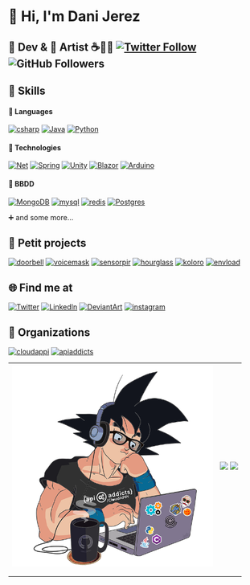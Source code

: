 # 🤟 Hi, I'm Dani Jerez
## :floppy_disk: Dev & 🎨 Artist ☕🐍🍩 [![Twitter Follow](https://img.shields.io/twitter/follow/d4nijerez?style=social)](https://twitter.com/d4nijerez) ![GitHub Followers](https://img.shields.io/github/followers/danijerez?style=social)


## 🏹 Skills
#### 📜 Languages
[![csharp](https://img.shields.io/badge/c_sharp-5C2D91?style=for-the-badge&logo=csharp&logoColor=white)](https://en.wikipedia.org/wiki/C_Sharp_(programming_language))
[![Java](https://img.shields.io/badge/Java-ED8B00?style=for-the-badge&logo=java&logoColor=white)](https://www.java.com/es/)
[![Python](https://img.shields.io/badge/Python-3776AB?style=for-the-badge&logo=python&logoColor=white)](https://www.python.org/)
</br>

#### 🍪 Technologies
[![Net](https://img.shields.io/badge/.NET-5C2D91?style=for-the-badge&logo=.net&logoColor=white)](https://docs.microsoft.com/es-es/aspnet/core/)
[![Spring](https://img.shields.io/badge/Spring-6DB33F?style=for-the-badge&logo=spring&logoColor=white)](https://spring.io/)
[![Unity](https://img.shields.io/badge/Unity-100000?style=for-the-badge&logo=unity&logoColor=white)](https://unity.com/)
[![Blazor](https://img.shields.io/badge/Blazor-5C2D91?style=for-the-badge&logo=blazor&logoColor=white)](https://dotnet.microsoft.com/apps/aspnet/web-apps/blazor)
[![Arduino](https://img.shields.io/badge/Arduino-008184?style=for-the-badge&logo=arduino&logoColor=white)](https://www.arduino.cc/en/software)
</br>

#### 🧮 BBDD
[![MongoDB](https://img.shields.io/badge/Mongo-4EA94B?style=for-the-badge&logo=mongodb&logoColor=white)](https://www.mongodb.com/)
[![mysql](https://img.shields.io/badge/mysql-blue?style=for-the-badge&logo=mysql&logoColor=white)](https://www.mysql.com/)
[![redis](https://img.shields.io/badge/redis-%23DD0031.svg?style=for-the-badge&logo=redis&logoColor=white)](https://redis.io/)
[![Postgres](https://img.shields.io/badge/Postgres-blue?style=for-the-badge&logo=PostgreSQL&logoColor=white)](https://www.postgresql.org/)
</br>

➕ and some more...

## 🚧 Petit projects
[![doorbell](https://img.shields.io/badge/🔔_doorbell-purple?style=for-the-badge)](https://github.com/danijerez/doorbell_alexa)
[![voicemask](https://img.shields.io/badge/🎭_voicemask-5C2D91?style=for-the-badge)](https://github.com/danijerez/voicemask)
[![sensorpir](https://img.shields.io/badge/🎅_sensor_pir-3776AB?style=for-the-badge)](https://github.com/danijerez/sensorpir_alexa)
[![hourglass](https://img.shields.io/badge/⌛_hourglass-orange?style=for-the-badge)](https://github.com/danijerez/hourglass)
[![koloro](https://img.shields.io/badge/🎨_koloro-grey?style=for-the-badge)](https://danijerez.github.io/koloro)
[![envload](https://img.shields.io/badge/📺_envload-0037da?style=for-the-badge)](https://github.com/danijerez/envload)


## 🌐 Find me at
[![Twitter](https://img.shields.io/badge/@d4nijerez-1DA1F2?style=for-the-badge&logo=twitter&logoColor=white&labelColor=101010)](https://twitter.com/d4nijerez)
[![LinkedIn](https://img.shields.io/badge/Daniel_Jerez-0077B5?style=for-the-badge&logo=linkedin&logoColor=white&labelColor=101010)](https://www.linkedin.com/in/daniel-jerez-garrido-886191b2/)
[![DeviantArt](https://img.shields.io/badge/d4nijerez-00e59b?style=for-the-badge&logo=DeviantArt&logoColor=00e59b&labelColor=101010)](https://www.deviantart.com/d4nijerez)
[![instagram](https://img.shields.io/badge/d4vniel-purple?style=for-the-badge&logo=Instagram&logoColor=white&labelColor=101010)](https://www.instagram.com/d4vniel/)

## 🌼 Organizations
[![cloudappi](https://img.shields.io/badge/☁️_cloudappi-white?style=for-the-badge&labelColor=white)](https://www.cloudappi.net/)
[![apiaddicts](https://img.shields.io/badge/⚙️_apiaddicts-bf1835?style=for-the-badge&labelColor=101010)](https://apiaddicts.org/)

<table>
  <tr>
    <th><img src="img/goku_dev.png" width = "400"> <p align="center"></th>
    <th>  
        <img src ="https://github-readme-stats.vercel.app/api?username=danijerez&show_icons=true&count_private=true&theme=darcula&hide_border=true&hide=issues,contribs&bg_color=00000000">
      <img src ="https://github-readme-stats.vercel.app/api/top-langs/?username=danijerez&layout=compact&hide_border=true&theme=darcula&bg_color=00000000&langs_count=6&hide=jupyter%20notebook,tex,css,php">
    </p>
    </th>
  </tr>
</table>

